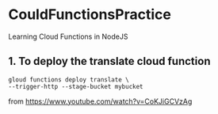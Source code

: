 # CouldFunctionsPractice
Learning Cloud Functions in NodeJS

## 1. To deploy the translate cloud function
    gloud functions deploy translate \
    --trigger-http --stage-bucket mybucket

from https://www.youtube.com/watch?v=CoKJiGCVzAg

